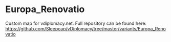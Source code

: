 # Europa_Renovatio
Custom map for vdiplomacy.net. Full repository can be found here: https://github.com/Sleepcap/vDiplomacy/tree/master/variants/Europa_Renovatio
